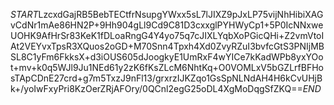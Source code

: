 $START$LzcxdGajRB5BebTECtfrNsupgYWxx5sL7lJIXZ9pJxLP75vijNhHibiXAGvCdNr1mAe86HN2P+9Hh904gLl9Cd9C81D3cxxglPYHWyCp1+5P0IcNNxweUOHK9AfHrSr83KeK1fDLoaRngG4Y4yo75q7cJIXLYqbXoPGicQHi+Z2vmVtoIAt2VEYvxTpsR3XQuos2oGD+M70Snn4Tpxh4Xd0ZvyRZuI3bvfcGtS3PNIjMBSL8C1yFm6FkksX+d3iOUS605dJoogkyE1UmRxF4wYICe7kKadWPb8yxYOot+mv+k0q5WJl9Ju1NEd61y2zK6fKsZLcM6NhtKq+O0VOMLxV5bGZLrfBFHosTApCDnE27crd+g7m5TxzJ9nFl13/grxrzIJKZqo1GsSpNLNdAH4H6kCvUHjBk+/yoIwFxyPri8KzOerZRjAFOry/0QCnl2egG25oDL4XgMoDqgSfZKQ==$END$